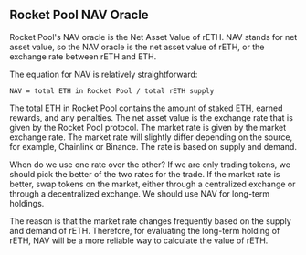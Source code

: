 ## Rocket Pool NAV Oracle

Rocket Pool's NAV oracle is the Net Asset Value of rETH. NAV stands for net asset value, so the NAV oracle is the net asset value of rETH, or the exchange rate between rETH and ETH.

The equation for NAV is relatively straightforward:

```solidity
NAV = total ETH in Rocket Pool / total rETH supply
```

The total ETH in Rocket Pool contains the amount of staked ETH, earned rewards, and any penalties. The net asset value is the exchange rate that is given by the Rocket Pool protocol. The market rate is given by the market exchange rate. The market rate will slightly differ depending on the source, for example, Chainlink or Binance. The rate is based on supply and demand.

When do we use one rate over the other? If we are only trading tokens, we should pick the better of the two rates for the trade. If the market rate is better, swap tokens on the market, either through a centralized exchange or through a decentralized exchange. We should use NAV for long-term holdings.

The reason is that the market rate changes frequently based on the supply and demand of rETH. Therefore, for evaluating the long-term holding of rETH, NAV will be a more reliable way to calculate the value of rETH.
